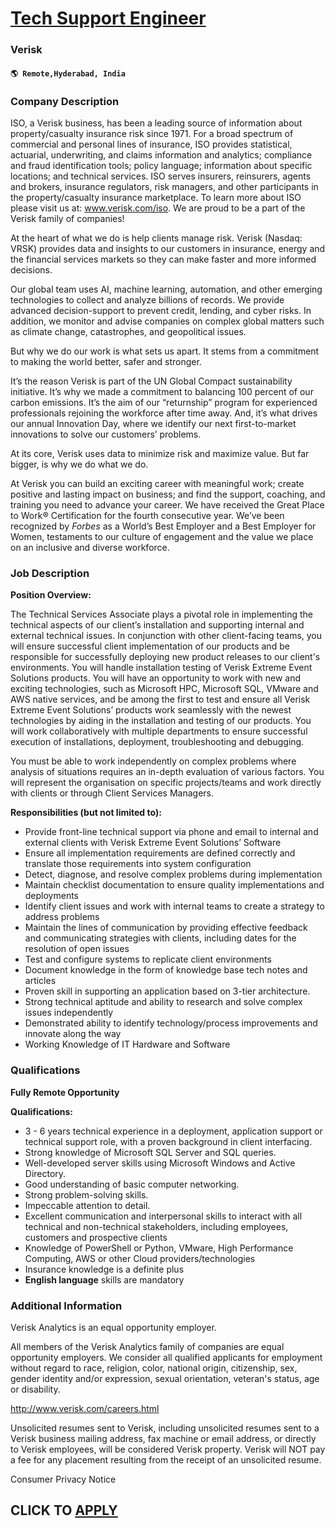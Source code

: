 # [Tech Support Engineer](https://www.remotewlb.com/apply/tech-support-engineer)  
### Verisk  
#### `🌎 Remote,Hyderabad, India`  

### **Company Description**

ISO, a Verisk business, has been a leading source of information about property/casualty insurance risk since 1971. For a broad spectrum of commercial and personal lines of insurance, ISO provides statistical, actuarial, underwriting, and claims information and analytics; compliance and fraud identification tools; policy language; information about specific locations; and technical services. ISO serves insurers, reinsurers, agents and brokers, insurance regulators, risk managers, and other participants in the property/casualty insurance marketplace. To learn more about ISO please visit us at: www.verisk.com/iso. We are proud to be a part of the Verisk family of companies!

At the heart of what we do is help clients manage risk. Verisk (Nasdaq: VRSK) provides data and insights to our customers in insurance, energy and the financial services markets so they can make faster and more informed decisions.

Our global team uses AI, machine learning, automation, and other emerging technologies to collect and analyze billions of records. We provide advanced decision-support to prevent credit, lending, and cyber risks. In addition, we monitor and advise companies on complex global matters such as climate change, catastrophes, and geopolitical issues.

But why we do our work is what sets us apart. It stems from a commitment to making the world better, safer and stronger.

It’s the reason Verisk is part of the UN Global Compact sustainability initiative. It’s why we made a commitment to balancing 100 percent of our carbon emissions. It’s the aim of our “returnship” program for experienced professionals rejoining the workforce after time away. And, it’s what drives our annual Innovation Day, where we identify our next first-to-market innovations to solve our customers’ problems.

At its core, Verisk uses data to minimize risk and maximize value. But far bigger, is why we do what we do.

At Verisk you can build an exciting career with meaningful work; create positive and lasting impact on business; and find the support, coaching, and training you need to advance your career. We have received the Great Place to Work® Certification for the fourth consecutive year. We’ve been recognized by _Forbes_ as a World’s Best Employer and a Best Employer for Women, testaments to our culture of engagement and the value we place on an inclusive and diverse workforce.

### **Job Description**

 **Position Overview:**

The Technical Services Associate plays a pivotal role in implementing the technical aspects of our client’s installation and supporting internal and external technical issues. In conjunction with other client-facing teams, you will ensure successful client implementation of our products and be responsible for successfully deploying new product releases to our client's environments. You will handle installation testing of Verisk Extreme Event Solutions products. You will have an opportunity to work with new and exciting technologies, such as Microsoft HPC, Microsoft SQL, VMware and AWS native services, and be among the first to test and ensure all Verisk Extreme Event Solutions’ products work seamlessly with the newest technologies by aiding in the installation and testing of our products. You will work collaboratively with multiple departments to ensure successful execution of installations, deployment, troubleshooting and debugging.

You must be able to work independently on complex problems where analysis of situations requires an in-depth evaluation of various factors. You will represent the organisation on specific projects/teams and work directly with clients or through Client Services Managers.

 **Responsibilities (but not limited to):**

  * Provide front-line technical support via phone and email to internal and external clients with Verisk Extreme Event Solutions’ Software
  * Ensure all implementation requirements are defined correctly and translate those requirements into system configuration
  * Detect, diagnose, and resolve complex problems during implementation
  * Maintain checklist documentation to ensure quality implementations and deployments
  * Identify client issues and work with internal teams to create a strategy to address problems
  * Maintain the lines of communication by providing effective feedback and communicating strategies with clients, including dates for the resolution of open issues
  * Test and configure systems to replicate client environments
  * Document knowledge in the form of knowledge base tech notes and articles
  * Proven skill in supporting an application based on 3-tier architecture.
  * Strong technical aptitude and ability to research and solve complex issues independently
  * Demonstrated ability to identify technology/process improvements and innovate along the way
  * Working Knowledge of IT Hardware and Software

###  **Qualifications**

 **Fully Remote Opportunity**

 **Qualifications:**

  * 3 - 6 years technical experience in a deployment, application support or technical support role, with a proven background in client interfacing.
  * Strong knowledge of Microsoft SQL Server and SQL queries. 
  * Well-developed server skills using Microsoft Windows and Active Directory.
  * Good understanding of basic computer networking.
  * Strong problem-solving skills.
  * Impeccable attention to detail.
  * Excellent communication and interpersonal skills to interact with all technical and non-technical stakeholders, including employees, customers and prospective clients
  * Knowledge of PowerShell or Python, VMware, High Performance Computing, AWS or other Cloud providers/technologies
  * Insurance knowledge is a definite plus
  *  **English language** skills are mandatory

###  **Additional Information**

Verisk Analytics is an equal opportunity employer.

All members of the Verisk Analytics family of companies are equal opportunity employers. We consider all qualified applicants for employment without regard to race, religion, color, national origin, citizenship, sex, gender identity and/or expression, sexual orientation, veteran's status, age or disability.

http://www.verisk.com/careers.html

Unsolicited resumes sent to Verisk, including unsolicited resumes sent to a Verisk business mailing address, fax machine or email address, or directly to Verisk employees, will be considered Verisk property. Verisk will NOT pay a fee for any placement resulting from the receipt of an unsolicited resume.

Consumer Privacy Notice

  
## CLICK TO [APPLY](https://www.remotewlb.com/apply/tech-support-engineer)


